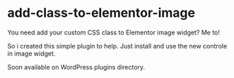 # add-class-to-elementor-image

You need add your custom CSS class to Elementor image widget? Me to! 

So i created this simple plugin to help. Just install and use the new controle in image widget.

Soon available on WordPress plugins directory.
